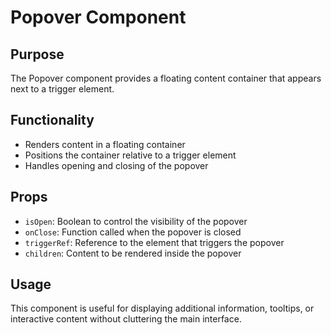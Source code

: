 # Popover Component

## Purpose
The Popover component provides a floating content container that appears next to a trigger element.

## Functionality
- Renders content in a floating container
- Positions the container relative to a trigger element
- Handles opening and closing of the popover

## Props
- `isOpen`: Boolean to control the visibility of the popover
- `onClose`: Function called when the popover is closed
- `triggerRef`: Reference to the element that triggers the popover
- `children`: Content to be rendered inside the popover

## Usage
This component is useful for displaying additional information, tooltips, or interactive content without cluttering the main interface.